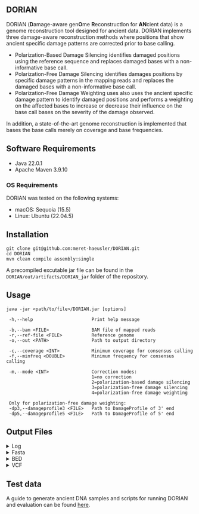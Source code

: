 ## DORIAN
DORIAN (**D**amage-aware gen**O**me **R**econstruct**I**on for **AN**cient data) is a genome reconstruction tool designed for ancient data. DORIAN implements  three damage-aware reconstruction methods where positions that show ancient specific damage patterns are corrected prior to base calling. 

* Polarization-Based Damage Silencing identifies damaged positions using the reference sequence and replaces damaged bases with a non-informative base call.
* Polarization-Free Damage Silencing identifies damages positions by specific damage patterns in the mapping reads and replaces the damaged bases with a non-informative base call.
* Polarization-Free Damage Weighting uses also uses the ancient specific damage pattern to identify damaged positions and performs a weighting on the affected bases to increase or decrease their influence on the base call bases on the severity of the damage observed.

In addition, a state-of-the-art genome reconstruction is implemented that bases the base calls merely on coverage and base frequencies. 

## Software Requirements
* Java 22.0.1
* Apache Maven 3.9.10

### OS Requirements
DORIAN was tested on the following systems:
* macOS: Sequoia (15.5)
* Linux: Ubuntu (22.04.5)

## Installation
```
git clone git@github.com:meret-haeusler/DORIAN.git
cd DORIAN
mvn clean compile assembly:single
```
A precompiled excutable jar file can be found in the ```DORIAN/out/artifacts/DORIAN_jar``` folder of the repository.


## Usage
`````
java -jar <path/to/file>/DORIAN.jar [options]

 -h,--help                      Print help message

 -b,--bam <FILE>                BAM file of mapped reads
 -r,--ref-file <FILE>           Reference genome
 -o,--out <PATH>                Path to output directory

 -c,--coverage <INT>            Minimum coverage for consensus calling
 -f,--minfreq <DOUBLE>          Minimum frequency for consensus calling

 -m,--mode <INT>                Correction modes:
                                1=no correction
                                2=polarization-based damage silencing
                                3=polarization-free damage silencing
                                4=polarization-free damage weighting

 Only for polarization-free damage weighting:                               
 -dp3,--damageprofile3 <FILE>   Path to DamageProfile of 3' end
 -dp5,--damageprofile5 <FILE>   Path to DamageProfile of 5' end
`````

## Output Files
<details>
<summary>Log</summary>
The log file contains a listing of the specified cli parameters for the given run. In addition, it lists all positions that were considered for correction (in <code>no correction</code> mode, all positions are listed) and some general information on the position.

* <code>CHROM</code>: The name of the reference sequence
* <code>POS</code>: The position in the reference sequence
* <code>REF</code>: The reference base at <code>POS</code>
* <code>COV</code>: The read coverage observed at <code>POS</code> prior correction
* <code>ALLELE_COUNTS_PRIOR</code>: Counts of observed bases prior correction
* <code>ALLELE_COUNTS_CORRECTED</code>: Counts of corrected bases (excluding N's)
* <code>BASE_CALL</code>: Final base call for the position as included in the Fasta
* <code>BASE_FREQ</code>: Frequency with which the <code>BASE_CALL</code> was made (always <code>-1.0</code> for N's, as a N is only called if the coverage or frequency for another base call is too low)
</details>


<details>
<summary>Fasta</summary>
Reconstructed sequence of the input sample. As header, the sample name as specified in the BAM file name and the chosen correction mode are used
</details>


<details>
<summary>BED</summary>

> Only for runs with correction enabled.

File that can be loaded to IGV ([Interactive Genome Viewer](https://igv.org)) together with the BAM and reference file to closer inspect the corrected positions. This highlights the positions on which a correction was performed as well as the two previous and following positions.

</details>


<details>
<summary>VCF</summary>
File similar to VCF files generated in GATK's UnifiedGenotyper or HalotypeCaller. 

In Polarization-Free Damage Weighting, weights that are not a whole number are rounded to the next integer in the AD tag of the VCF file.
</details>

## Test data
A guide to generate ancient DNA samples and scripts for running DORIAN and evaluation can be found [here](https://github.com/meret-haeusler/Supplementary_DORIAN_evaluation).
